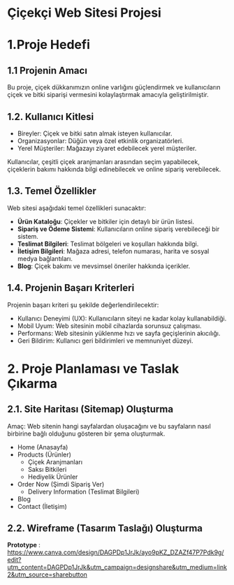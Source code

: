 # Çiçekçi Web Sitesi Projesi
# 1.Proje Hedefi

## 1.1 Projenin Amacı
Bu proje, çiçek dükkanımızın online varlığını güçlendirmek ve kullanıcıların çiçek ve bitki siparişi vermesini kolaylaştırmak amacıyla geliştirilmiştir.

## 1.2. Kullanıcı Kitlesi
- Bireyler: Çiçek ve bitki satın almak isteyen kullanıcılar.
- Organizasyonlar: Düğün veya özel etkinlik organizatörleri.
- Yerel Müşteriler: Mağazayı ziyaret edebilecek yerel müşteriler.
  
Kullanıcılar, çeşitli çiçek aranjmanları arasından seçim yapabilecek, çiçeklerin bakımı hakkında bilgi edinebilecek ve online sipariş verebilecek.

## 1.3. Temel Özellikler
Web sitesi aşağıdaki temel özellikleri sunacaktır:
- **Ürün Kataloğu**: Çiçekler ve bitkiler için detaylı bir ürün listesi.
- **Sipariş ve Ödeme Sistemi**: Kullanıcıların online sipariş verebileceği bir sistem.
- **Teslimat Bilgileri**: Teslimat bölgeleri ve koşulları hakkında bilgi.
- **İletişim Bilgileri**: Mağaza adresi, telefon numarası, harita ve sosyal medya bağlantıları.
- **Blog**: Çiçek bakımı ve mevsimsel öneriler hakkında içerikler.

## 1.4. Projenin Başarı Kriterleri
Projenin başarı kriteri şu şekilde değerlendirilecektir:
- Kullanıcı Deneyimi (UX): Kullanıcıların siteyi ne kadar kolay kullanabildiği.
- Mobil Uyum: Web sitesinin mobil cihazlarda sorunsuz çalışması.
- Performans: Web sitesinin yüklenme hızı ve sayfa geçişlerinin akıcılığı.
- Geri Bildirim: Kullanıcı geri bildirimleri ve memnuniyet düzeyi.

# 2. Proje Planlaması ve Taslak Çıkarma

## 2.1. Site Haritası (Sitemap) Oluşturma
Amaç: Web sitenin hangi sayfalardan oluşacağını ve bu sayfaların nasıl birbirine bağlı olduğunu gösteren bir şema oluşturmak.

- Home (Anasayfa)
- Products (Ürünler)
  - Çiçek Aranjmanları
  - Saksı Bitkileri
  - Hediyelik Ürünler
- Order Now (Şimdi Sipariş Ver)
  - Delivery Information (Teslimat Bilgileri)
- Blog
- Contact (İletişim)
  
## 2.2. Wireframe (Tasarım Taslağı) Oluşturma
**Prototype** : https://www.canva.com/design/DAGPDp1JrJk/ayo9pKZ_DZAZf47P7Pdk9g/edit?utm_content=DAGPDp1JrJk&utm_campaign=designshare&utm_medium=link2&utm_source=sharebutton
